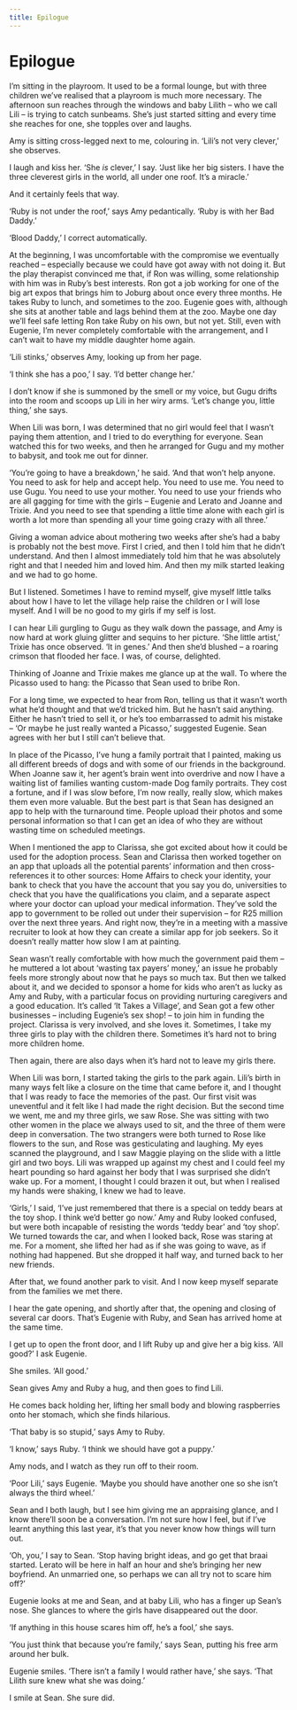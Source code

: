```yaml
---
title: Epilogue
---
```


# Epilogue

I’m sitting in the playroom. It used to be a formal lounge, but with three children we’ve realised that a playroom is much more necessary. The afternoon sun reaches through the windows and baby Lilith – who we call Lili – is trying to catch sunbeams. She’s just started sitting and every time she reaches for one, she topples over and laughs.

Amy is sitting cross-legged next to me, colouring in. ‘Lili’s not very clever,’ she observes.

I laugh and kiss her. ‘She *is* clever,’ I say. ‘Just like her big sisters. I have the three cleverest girls in the world, all under one roof. It’s a miracle.’

And it certainly feels that way.

‘Ruby is not under the roof,’ says Amy pedantically. ‘Ruby is with her Bad Daddy.’

‘Blood Daddy,’ I correct automatically.

At the beginning, I was uncomfortable with the compromise we eventually reached – especially because we could have got away with not doing it. But the play therapist convinced me that, if Ron was willing, some relationship with him was in Ruby’s best interests. Ron got a job working for one of the big art expos that brings him to Joburg about once every three months. He takes Ruby to lunch, and sometimes to the zoo. Eugenie goes with, although she sits at another table and lags behind them at the zoo. Maybe one day we’ll feel safe letting Ron take Ruby on his own, but not yet. Still, even with Eugenie, I’m never completely comfortable with the arrangement, and I can’t wait to have my middle daughter home again.

‘Lili stinks,’ observes Amy, looking up from her page.

‘I think she has a poo,’ I say. ‘I’d better change her.’

I don’t know if she is summoned by the smell or my voice, but Gugu drifts into the room and scoops up Lili in her wiry arms. ‘Let’s change you, little thing,’ she says.

When Lili was born, I was determined that no girl would feel that I wasn’t paying them attention, and I tried to do everything for everyone. Sean watched this for two weeks, and then he arranged for Gugu and my mother to babysit, and took me out for dinner.

‘You’re going to have a breakdown,’ he said. ‘And that won’t help anyone. You need to ask for help and accept help. You need to use me. You need to use Gugu. You need to use your mother. You need to use your friends who are all gagging for time with the girls – Eugenie and Lerato and Joanne and Trixie. And you need to see that spending a little time alone with each girl is worth a lot more than spending all your time going crazy with all three.’

Giving a woman advice about mothering two weeks after she’s had a baby is probably not the best move. First I cried, and then I told him that he didn’t understand. And then I almost immediately told him that he was absolutely right and that I needed him and loved him. And then my milk started leaking and we had to go home.

But I listened. Sometimes I have to remind myself, give myself little talks about how I have to let the village help raise the children or I will lose myself. And I will be no good to my girls if my self is lost.

I can hear Lili gurgling to Gugu as they walk down the passage, and Amy is now hard at work gluing glitter and sequins to her picture. ‘She little artist,’ Trixie has once observed. ‘It in genes.’ And then she’d blushed – a roaring crimson that flooded her face. I was, of course, delighted.

Thinking of Joanne and Trixie makes me glance up at the wall. To where the Picasso used to hang: the Picasso that Sean used to bribe Ron.

For a long time, we expected to hear from Ron, telling us that it wasn’t worth what he’d thought and that we’d tricked him. But he hasn’t said anything. Either he hasn’t tried to sell it, or he’s too embarrassed to admit his mistake – ‘Or maybe he just really wanted a Picasso,’ suggested Eugenie. Sean agrees with her but I still can’t believe that.

In place of the Picasso, I’ve hung a family portrait that I painted, making us all different breeds of dogs and with some of our friends in the background. When Joanne saw it, her agent’s brain went into overdrive and now I have a waiting list of families wanting custom-made Dog family portraits. They cost a fortune, and if I was slow before, I’m now really, really slow, which makes them even more valuable. But the best part is that Sean has designed an app to help with the turnaround time. People upload their photos and some personal information so that I can get an idea of who they are without wasting time on scheduled meetings.

When I mentioned the app to Clarissa, she got excited about how it could be used for the adoption process. Sean and Clarissa then worked together on an app that uploads all the potential parents’ information and then cross-references it to other sources: Home Affairs to check your identity, your bank to check that you have the account that you say you do, universities to check that you have the qualifications you claim, and a separate aspect where your doctor can upload your medical information. They’ve sold the app to government to be rolled out under their supervision – for R25 million over the next three years. And right now, they’re in a meeting with a massive recruiter to look at how they can create a similar app for job seekers. So it doesn’t really matter how slow I am at painting.

Sean wasn’t really comfortable with how much the government paid them – he muttered a lot about ‘wasting tax payers’ money,’ an issue he probably feels more strongly about now that he pays so much tax. But then we talked about it, and we decided to sponsor a home for kids who aren’t as lucky as Amy and Ruby, with a particular focus on providing nurturing caregivers and a good education. It’s called ‘It Takes a Village’, and Sean got a few other businesses – including Eugenie’s sex shop! – to join him in funding the project. Clarissa is very involved, and she loves it. Sometimes, I take my three girls to play with the children there. Sometimes it’s hard not to bring more children home.

Then again, there are also days when it’s hard not to leave my girls there.

When Lili was born, I started taking the girls to the park again. Lili’s birth in many ways felt like a closure on the time that came before it, and I thought that I was ready to face the memories of the past. Our first visit was uneventful and it felt like I had made the right decision. But the second time we went, me and my three girls, we saw Rose. She was sitting with two other women in the place we always used to sit, and the three of them were deep in conversation. The two strangers were both turned to Rose like flowers to the sun, and Rose was gesticulating and laughing. My eyes scanned the playground, and I saw Maggie playing on the slide with a little girl and two boys. Lili was wrapped up against my chest and I could feel my heart pounding so hard against her body that I was surprised she didn’t wake up. For a moment, I thought I could brazen it out, but when I realised my hands were shaking, I knew we had to leave.

‘Girls,’ I said, ‘I’ve just remembered that there is a special on teddy bears at the toy shop. I think we’d better go now.’ Amy and Ruby looked confused, but were both incapable of resisting the words ‘teddy bear’ and ‘toy shop’. We turned towards the car, and when I looked back, Rose was staring at me. For a moment, she lifted her had as if she was going to wave, as if nothing had happened. But she dropped it half way, and turned back to her new friends.

After that, we found another park to visit. And I now keep myself separate from the families we met there.

I hear the gate opening, and shortly after that, the opening and closing of several car doors. That’s Eugenie with Ruby, and Sean has arrived home at the same time.

I get up to open the front door, and I lift Ruby up and give her a big kiss. ‘All good?’ I ask Eugenie.

She smiles. ‘All good.’

Sean gives Amy and Ruby a hug, and then goes to find Lili.

He comes back holding her, lifting her small body and blowing raspberries onto her stomach, which she finds hilarious.

‘That baby is so stupid,’ says Amy to Ruby.

‘I know,’ says Ruby. ‘I think we should have got a puppy.’

Amy nods, and I watch as they run off to their room.

‘Poor Lili,’ says Eugenie. ‘Maybe you should have another one so she isn’t always the third wheel.’

Sean and I both laugh, but I see him giving me an appraising glance, and I know there’ll soon be a conversation. I’m not sure how I feel, but if I’ve learnt anything this last year, it’s that you never know how things will turn out.

‘Oh, you,’ I say to Sean. ‘Stop having bright ideas, and go get that braai started. Lerato will be here in half an hour and she’s bringing her new boyfriend. An unmarried one, so perhaps we can all try not to scare him off?’

Eugenie looks at me and Sean, and at baby Lili, who has a finger up Sean’s nose. She glances to where the girls have disappeared out the door.

‘If anything in this house scares him off, he’s a fool,’ she says.

‘You just think that because you’re family,’ says Sean, putting his free arm around her bulk.

Eugenie smiles. ‘There isn’t a family I would rather have,’ she says. ‘That Lilith sure knew what she was doing.’

I smile at Sean. She sure did.

